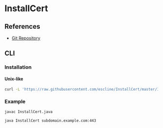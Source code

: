 # InstallCert

## References

- [Git Repository](https://github.com/escline/InstallCert)

## CLI

### Installation

#### Unix-like

```sh
curl -L 'https://raw.githubusercontent.com/escline/InstallCert/master/InstallCert.java' -o './InstallCert.java'
```

### Example

```sh
javac InstallCert.java
```

```sh
java InstallCert subdomain.example.com:443
```
